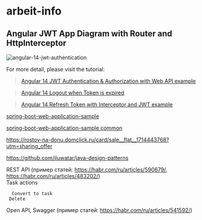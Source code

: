 # arbeit-info
## Angular JWT App Diagram with Router and HttpInterceptor
![angular-14-jwt-authentication](angular-14-jwt-authentication.png)

For more detail, please visit the tutorial:
> [Angular 14 JWT Authentication & Authorization with Web API example](https://www.bezkoder.com/angular-14-jwt-auth/)

> [Angular 14 Logout when Token is expired](https://www.bezkoder.com/logout-when-token-expired-angular-14/)

> [Angular 14 Refresh Token with Interceptor and JWT example](https://www.bezkoder.com/angular-14-refresh-token/)

[spring-boot-web-application-sample](https://github.com/alexmntmnk/spring-boot-web-application-sample)

[spring-boot-web-application-sample common](https://github.com/alexmntmnk/spring-boot-web-application-sample/tree/master/common)


https://rostov-na-donu.domclick.ru/card/sale__flat__1714443768?utm=sharing_offer

https://github.com/iluwatar/java-design-patterns

REST API (пример статей: https://habr.com/ru/articles/590679/, https://habr.com/ru/articles/483202/)   
        Task actions
          
      Convert to task
     Delete 

        
      
 Open API, Swagger (пример статей: https://habr.com/ru/articles/541592/)
